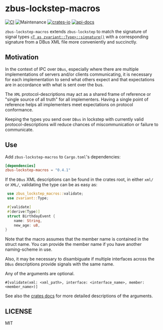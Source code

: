 # zbus-lockstep-macros

[![CI](https://github.com/luukvanderduim/zbus-lockstep/actions/workflows/rust.yml/badge.svg)](https://github.com/luukvanderduim/zbus-lockstep/actions/workflows/rust.yml)
![Maintenance](https://img.shields.io/badge/maintenance-actively--developed-brightgreen.svg)
[![crates-io](https://img.shields.io/crates/v/zbus-lockstep.svg)](https://crates.io/crates/zbus-lockstep)
[![api-docs](https://docs.rs/zbus-lockstep/badge.svg)](https://docs.rs/zbus-lockstep)

`zbus-lockstep-macros` extends `zbus-lockstep` to match the signature of signal types [`<T as zvariant::Type>::signature()`](https://docs.rs/zvariant/latest/zvariant/trait.Type.html#tymethod.signature) with a corresponding signature from a DBus XML file more conveniently and succinctly.

## Motivation

In the context of IPC over `DBus`, especially where there are multiple implementations of servers and/or clients communicating, it is necessary for each implementation to send what others expect and that expectations are in accordance with what is sent over the bus.

The `XML` protocol-descriptions may act as a shared frame of reference or "single source of all truth" for all implementers.
Having a single point of reference helps all implementers meet expectations on protocol conformance.

Keeping the types you send over `DBus` in lockstep with currently valid protocol-descriptions will reduce chances of miscommunication or failure to communicate.

## Use

Add `zbus-lockstep-macros` to `Cargo.toml`'s dependencies:

```toml
[dependencies]
zbus-lockstep-macros = "0.4.1"
```

If the `DBus` XML descriptions can be found in the crates root,
in either `xml/` or `XML/`, validating the type can be as easy as:

```rust
 use zbus_lockstep_macros::validate;
 use zvariant::Type;

 #[validate]
 #[derive(Type)]
 struct BirthdayEvent {
    name: String,
    new_age: u8,
}
```

Note that the macro assumes that the member name is contained in the struct name.
You can provide the member name if you have another naming-scheme in use.

Also, it may be necessary to disambiguate if multiple interfaces across the `DBus`
descriptions provide signals with the same name.

Any of the arguments are optional.

`#[validate(xml: <xml_path>, interface: <interface_name>, member: <member_name>)]`

See also the [crates docs](https://docs.rs/zbus-lockstep-macros/latest) for more detailed descriptions of the arguments.

## LICENSE

MIT
